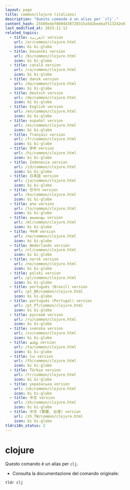 ```yaml
---
layout: page
title: common/clojure (italiano)
description: "Questo comando è un alias per `clj`."
content_hash: 25509e4ef0894d38720315a5d2beebaf513242e8
last_modified_at: 2023-11-12
related_topics:
  - title: العربية version
    url: /ar/common/clojure.html
    icon: bi bi-globe
  - title: bosanski version
    url: /bs/common/clojure.html
    icon: bi bi-globe
  - title: català version
    url: /ca/common/clojure.html
    icon: bi bi-globe
  - title: dansk version
    url: /da/common/clojure.html
    icon: bi bi-globe
  - title: Deutsch version
    url: /de/common/clojure.html
    icon: bi bi-globe
  - title: English version
    url: /en/common/clojure.html
    icon: bi bi-globe
  - title: español version
    url: /es/common/clojure.html
    icon: bi bi-globe
  - title: français version
    url: /fr/common/clojure.html
    icon: bi bi-globe
  - title: हिन्दी version
    url: /hi/common/clojure.html
    icon: bi bi-globe
  - title: Indonesia version
    url: /id/common/clojure.html
    icon: bi bi-globe
  - title: 日本語 version
    url: /ja/common/clojure.html
    icon: bi bi-globe
  - title: 한국어 version
    url: /ko/common/clojure.html
    icon: bi bi-globe
  - title: ລາວ version
    url: /lo/common/clojure.html
    icon: bi bi-globe
  - title: മലയാളം version
    url: /ml/common/clojure.html
    icon: bi bi-globe
  - title: नेपाली version
    url: /ne/common/clojure.html
    icon: bi bi-globe
  - title: Nederlands version
    url: /nl/common/clojure.html
    icon: bi bi-globe
  - title: norsk version
    url: /no/common/clojure.html
    icon: bi bi-globe
  - title: polski version
    url: /pl/common/clojure.html
    icon: bi bi-globe
  - title: português (Brasil) version
    url: /pt_BR/common/clojure.html
    icon: bi bi-globe
  - title: português (Portugal) version
    url: /pt_PT/common/clojure.html
    icon: bi bi-globe
  - title: русский version
    url: /ru/common/clojure.html
    icon: bi bi-globe
  - title: svenska version
    url: /sv/common/clojure.html
    icon: bi bi-globe
  - title: தமிழ் version
    url: /ta/common/clojure.html
    icon: bi bi-globe
  - title: ไทย version
    url: /th/common/clojure.html
    icon: bi bi-globe
  - title: Türkçe version
    url: /tr/common/clojure.html
    icon: bi bi-globe
  - title: українська version
    url: /uk/common/clojure.html
    icon: bi bi-globe
  - title: 中文 version
    url: /zh/common/clojure.html
    icon: bi bi-globe
  - title: 中文 (繁體, 台灣) version
    url: /zh_TW/common/clojure.html
    icon: bi bi-globe
tldri18n_status: 2
---
```

# clojure

Questo comando è un alias per `clj`.

- Consulta la documentazione del comando originale:

`tldr clj`
